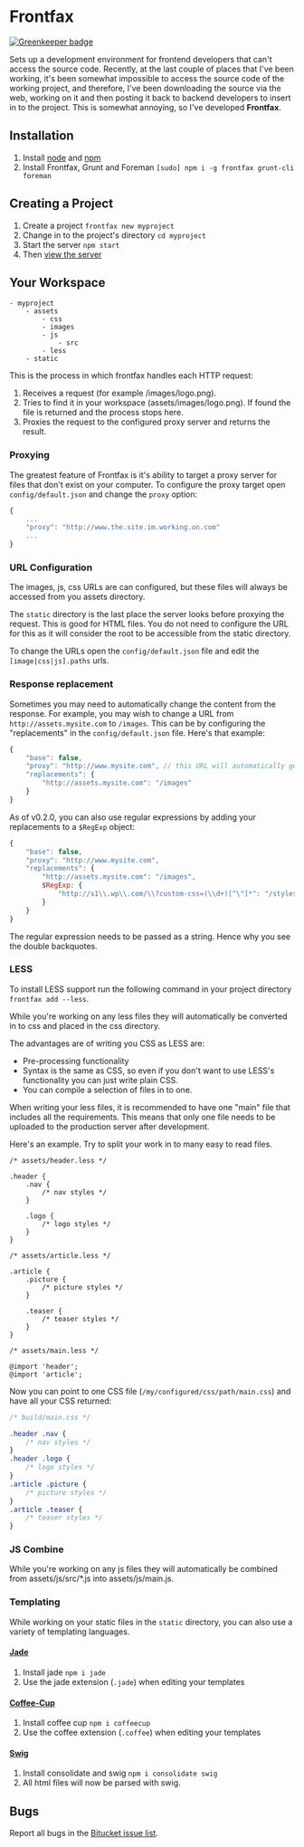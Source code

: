 Frontfax
========

[![Greenkeeper badge](https://badges.greenkeeper.io/johngeorgewright/frontfax.svg)](https://greenkeeper.io/)

Sets up a development environment for frontend developers that can't access the source code. Recently, at the last couple of places that I've been working, it's been somewhat impossible to access the source code of the working project, and therefore, I've been downloading the source via the web, working on it and then posting it back to backend developers to insert in to the project. This is somewhat annoying, so I've developed **Frontfax**.

Installation
------------

1. Install [node](http://nodejs.org) and [npm](https://npmjs.org)
2. Install Frontfax, Grunt and Foreman `[sudo] npm i -g frontfax grunt-cli foreman`

Creating a Project
------------------

1. Create a project `frontfax new myproject`
2. Change in to the project's directory `cd myproject`
3. Start the server `npm start`
4. Then [view the server](http://localhost:5000)

Your Workspace
--------------

	- myproject
		- assets
			- css
			- images
			- js
				- src
			- less
		- static

This is the process in which frontfax handles each HTTP request:

1. Receives a request (for example /images/logo.png).
2. Tries to find it in your workspace (assets/images/logo.png). If found the file is returned and the process stops here.
3. Proxies the request to the configured proxy server and returns the result.

### Proxying

The greatest feature of Frontfax is it's ability to target a proxy server for files that don't exist on your computer. To configure the proxy target open `config/default.json` and change the `proxy` option:

```js
{
	...
	"proxy": "http://www.the.site.im.working.on.com"
	...
}
```

### URL Configuration

The images, js, css URLs are can configured, but these files will always be accessed from you assets directory.

The `static` directory is the last place the server looks before proxying the request. This is good for HTML files. You do not need to configure the URL for this as it will consider the root to be accessible from the static directory.

To change the URLs open the `config/default.json` file and edit the `[image|css|js].paths` urls. 

### Response replacement

Sometimes you may need to automatically change the content from the response. For example, you may wish to change a URL from `http://assets.mysite.com` to `/images`. This can be by configuring the "replacements" in the `config/default.json` file. Here's that example:

```js
{
	"base": false,
	"proxy": "http://www.mysite.com", // this URL will automatically get replaced with ""
	"replacements": {
		"http://assets.mysite.com": "/images"
	}
}
```

As of v0.2.0, you can also use regular expressions by adding your replacements to a `$RegExp` object:

```js
{
	"base": false,
	"proxy": "http://www.mysite.com",
	"replacements": {
		"http://assets.mysite.com": "/images",
		$RegExp: {
			"http://s1\\.wp\\.com/\\?custom-css=(\\d+)[^\"]*": "/stylesheets/custom-$1.css"
		}
	}
}
```

The regular expression needs to be passed as a string. Hence why you see the double backquotes.

### LESS

To install LESS support run the following command in your project directory `frontfax add --less`.

While you're working on any less files they will automatically be converted in to css and placed in the css directory.

The advantages are of writing you CSS as LESS are:

- Pre-processing functionality
- Syntax is the same as CSS, so even if you don't want to use LESS's functionality you can just write plain CSS.
- You can compile a selection of files in to one.

When writing your less files, it is recommended to have one "main" file that includes all the requirements. This means that only one file needs to be uploaded to the production server after development.

Here's an example. Try to split your work in to many easy to read files.

```less
/* assets/header.less */

.header {
	.nav {
		/* nav styles */
	}

	.logo {
		/* logo styles */
	}
}
```

```less
/* assets/article.less */

.article {
	.picture {
		/* picture styles */
	}

	.teaser {
		/* teaser styles */
	}
}
```

```less
/* assets/main.less */

@import 'header';
@import 'article';
```

Now you can point to one CSS file (`/my/configured/css/path/main.css`) and have all your CSS returned:

```css
/* build/main.css */

.header .nav {
	/* nav styles */
}
.header .logo {
	/* logo styles */
}
.article .picture {
	/* picture styles */
}
.article .teaser {
	/* teaser styles */
}
```

### JS Combine

While you're working on any js files they will automatically be combined from assets/js/src/*.js into assets/js/main.js.

### Templating

While working on your static files in the `static` directory, you can also use a variety of templating languages.

#### [Jade](http://jade-lang.com/)

1. Install jade `npm i jade`
2. Use the jade extension (`.jade`) when editing your templates

#### [Coffee-Cup](https://github.com/gradus/coffeecup)

1. Install coffee cup `npm i coffeecup`
2. Use the coffee extension (`.coffee`) when editing your templates

#### [Swig](http://paularmstrong.github.com/swig/)

1. Install consolidate and swig `npm i consolidate swig`
2. All html files will now be parsed with swig.

Bugs
----

Report all bugs in the [Bitucket issue list](https://bitbucket.org/johngeorgewright/frontfax/issues).

